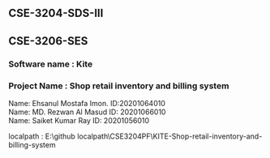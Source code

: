 <h2> CSE-3204-SDS-III </h2>
<h2>  CSE-3206-SES </h2>

<h3> Software name : Kite</h3>
<h3> Project Name : Shop retail inventory and billing system </h3>
Name: Ehsanul Mostafa Imon.
ID:20201064010 </br>
Name: MD. Rezwan Al Masud
ID: 20201066010 </br>
Name: Saiket Kumar Ray
ID: 20201056010  </br>



localpath : E:\github localpath\CSE3204PF\KITE-Shop-retail-inventory-and-billing-system